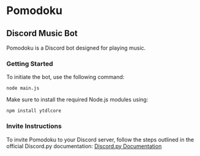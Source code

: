 # Pomodoku

## Discord Music Bot

Pomodoku is a Discord bot designed for playing music. 

### Getting Started

To initiate the bot, use the following command:

```
node main.js
```

Make sure to install the required Node.js modules using:

```
npm install ytdlcore
```

### Invite Instructions

To invite Pomodoku to your Discord server, follow the steps outlined in the official Discord.py documentation: [Discord.py Documentation](https://discordpy.readthedocs.io/en/stable/discord.html)
